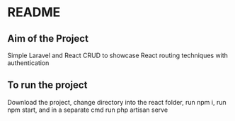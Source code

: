 # README

## Aim of the Project

Simple Laravel and React CRUD to showcase React routing techniques with authentication

## To run the project

Download the project, change directory into the react folder, run npm i, run npm start, and in a separate cmd run php artisan serve
